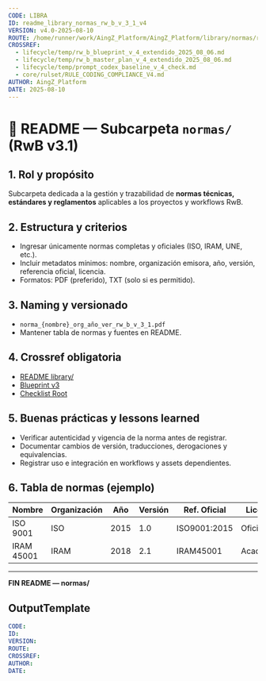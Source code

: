 ```yaml
---
CODE: LIBRA
ID: readme_library_normas_rw_b_v_3_1_v4
VERSION: v4.0-2025-08-10
ROUTE: /home/runner/work/AingZ_Platform/AingZ_Platform/library/normas/readme_library_normas_rw_b_v_3_1.md
CROSSREF:
  - lifecycle/temp/rw_b_blueprint_v_4_extendido_2025_08_06.md
  - lifecycle/temp/rw_b_master_plan_v_4_extendido_2025_08_06.md
  - lifecycle/temp/prompt_codex_baseline_v_4_check.md
  - core/rulset/RULE_CODING_COMPLIANCE_V4.md
AUTHOR: AingZ_Platform
DATE: 2025-08-10
---
```

# 📑 README — Subcarpeta `normas/` (RwB v3.1)

## 1. Rol y propósito
Subcarpeta dedicada a la gestión y trazabilidad de **normas técnicas, estándares y reglamentos** aplicables a los proyectos y workflows RwB.

## 2. Estructura y criterios
- Ingresar únicamente normas completas y oficiales (ISO, IRAM, UNE, etc.).
- Incluir metadatos mínimos: nombre, organización emisora, año, versión, referencia oficial, licencia.
- Formatos: PDF (preferido), TXT (solo si es permitido).

## 3. Naming y versionado
- `norma_{nombre}_org_año_ver_rw_b_v_3_1.pdf`
- Mantener tabla de normas y fuentes en README.

## 4. Crossref obligatoria
- [README library/](../readme_library_rw_b_v_3_1.md)
- [Blueprint v3](../../lifecycle/temp/rw_b_blueprint_v_4_extendido_2025_08_06.md)
- [Checklist Root](../../../checklist_root_rw_b_v_3_20250805.md)

## 5. Buenas prácticas y lessons learned
- Verificar autenticidad y vigencia de la norma antes de registrar.
- Documentar cambios de versión, traducciones, derogaciones y equivalencias.
- Registrar uso e integración en workflows y assets dependientes.

## 6. Tabla de normas (ejemplo)

| Nombre        | Organización | Año | Versión | Ref. Oficial | Licencia | Estado |
|---------------|--------------|-----|---------|--------------|----------|--------|
| ISO 9001      | ISO          | 2015| 1.0     | ISO9001:2015 | Oficial  | ✅     |
| IRAM 45001    | IRAM         | 2018| 2.1     | IRAM45001    | Académico| ✅     |

---
**FIN README — normas/**

## OutputTemplate
```yaml
CODE:
ID:
VERSION:
ROUTE:
CROSSREF:
AUTHOR:
DATE:
```
